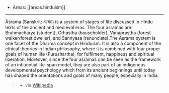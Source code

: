 
- Areas: [[areas.hinduism]]

---

Āśrama (Sanskrit: आश्रम) is a system of stages of life discussed in Hindu texts of the ancient and medieval eras. The four asramas are: Brahmacharya (student), Gṛhastha (householder), Vanaprastha (forest walker/forest dweller), and Sannyasa (renunciate).The Asrama system is one facet of the Dharma concept in Hinduism. It is also a component of the ethical theories in Indian philosophy, where it is combined with four proper goals of human life (Purushartha), for fulfilment, happiness and spiritual liberation. Moreover, since the four asramas can be seen as the framework of an influential life-span model, they are also part of an indigenous developmental psychology which from its ancient beginnings until today has shaped the orientations and goals of many people, especially in India.

> - via [Wikipedia](<https://en.wikipedia.org/wiki/%C4%80%C5%9Brama%20(stage)>)
